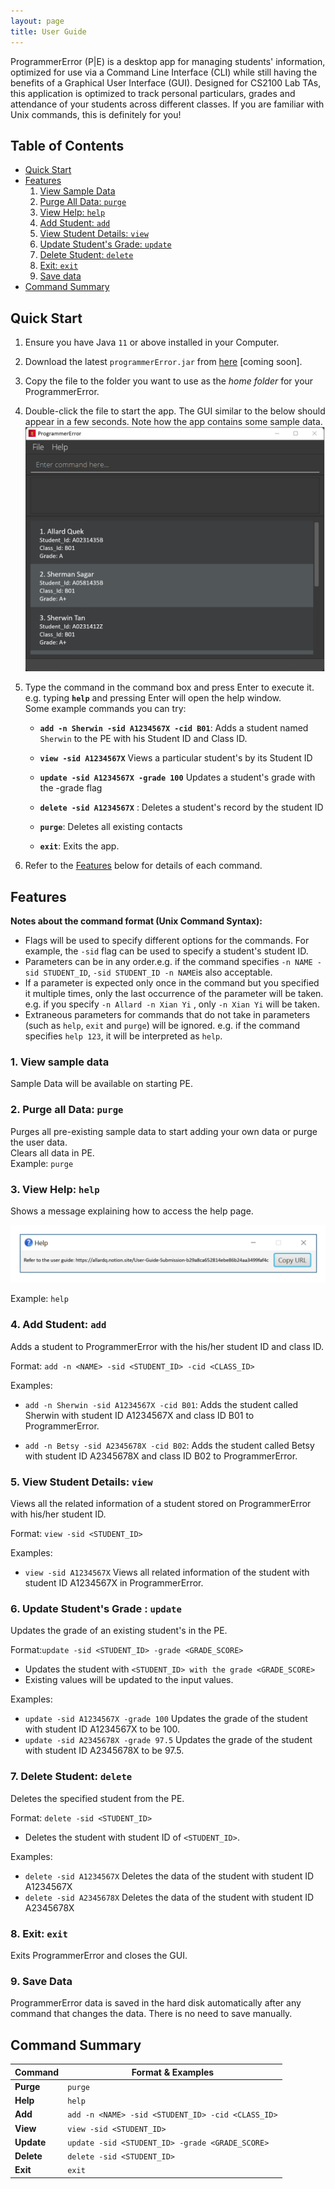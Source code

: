```yaml
---
layout: page
title: User Guide
---
```


ProgrammerError (P\|E) is a desktop app for managing students' information, optimized for use via a Command Line Interface (CLI) while still having the benefits of a Graphical User Interface (GUI). Designed for CS2100 Lab TAs, this application is optimized to track personal particulars, grades and attendance of your students across different classes. If you are familiar with Unix commands, this is definitely for you!

## Table of Contents
- [Quick Start](#quick-start)
- [Features](#features)
  1. [View Sample Data](#view-sample-data)
  2. [Purge All Data: `purge`](#purge-all-data)
  3. [View Help: `help`](#view-help)
  4. [Add Student: `add`](#add-student)
  5. [View Student Details: `view`](#view-student)
  6. [Update Student's Grade: `update`](#update-student)
  7. [Delete Student: `delete`](#delete-student)
  8. [Exit: `exit`](#exit)
  9. [Save data](#save-data)
- [Command Summary](#command-summary)


## <a name="quick-start"></a>Quick Start
1. Ensure you have Java `11` or above installed in your Computer.

2. Download the latest `programmerError.jar` from [here](https://github.com/se-edu/addressbook-level3/releases) [coming soon].

3. Copy the file to the folder you want to use as the _home folder_ for your ProgrammerError.

4. Double-click the file to start the app. The GUI similar to the below should appear in a few seconds. Note how the app contains some sample data.<br>
   ![Ui](images/Ui.png)

5. Type the command in the command box and press Enter to execute it. e.g. typing **`help`** and pressing Enter will open the help window.<br>
   Some example commands you can try:

   * **`add -n Sherwin -sid A1234567X -cid B01`**: Adds a student named `Sherwin` to the PE with his Student ID and Class ID.

   * **`view -sid A1234567X`** Views a particular student's by its Student ID

   * **`update -sid A1234567X -grade 100`** Updates a student's grade with the -grade flag

   * **`delete -sid A1234567X`**  : Deletes a student's record by the student ID

   * **`purge`**: Deletes all existing contacts

   * **`exit`**: Exits the app.

6. Refer to the [Features](#features) below for details of each command.

## <a name="features"></a>Features

**Notes about the command format (Unix Command Syntax):**

- Flags will be used to specify different options for the commands. For example, the `-sid` flag can be used to specify a student's student ID.
- Parameters can be in any order.e.g. if the command specifies `-n NAME -sid STUDENT_ID`,
  `-sid STUDENT_ID -n NAME`is also acceptable.
- If a parameter is expected only once in the command but you specified it multiple times, only the last occurrence of the parameter will be taken. e.g. if you specify `-n Allard -n Xian Yi` , only `-n Xian Yi` will be taken.
- Extraneous parameters for commands that do not take in parameters (such as `help`, `exit` and `purge`) will be ignored. e.g. if the command specifies `help 123`, it will be interpreted as `help`.

### <a name="view-sample-data"></a>1. View sample data

Sample Data will be available on starting PE.

### <a name="purge-all-data"></a>2. Purge all Data: `purge`

Purges all pre-existing sample data to start adding your own data or purge the user data. \
Clears all data in PE. \
Example: `purge`

### <a name="view-help"></a>3. View Help: `help`

Shows a message explaining how to access the help page.

![help message](images/helpMessage.png)

Example: `help`

### <a name="add-student"></a>4. Add Student: `add`

Adds a student to ProgrammerError with the his/her student ID and class ID.

Format: `add -n <NAME> -sid <STUDENT_ID> -cid <CLASS_ID>`

Examples:
- `add -n Sherwin -sid A1234567X -cid B01`: Adds the student called Sherwin with student ID A1234567X and class ID B01 to ProgrammerError.

- `add -n Betsy -sid A2345678X -cid B02`: Adds the student called Betsy with student ID A2345678X and class ID B02 to ProgrammerError.

### <a name="view-student"></a>5. View Student Details: `view`

Views all the related information of a student stored on ProgrammerError with his/her student ID.

Format: `view -sid <STUDENT_ID>`

Examples:

- `view -sid A1234567X` Views all related information of the student with student ID A1234567X in ProgrammerError.

### <a name="update-student"></a>6. Update Student's Grade : `update`

Updates the grade of an existing student's in the PE.

Format:`update -sid <STUDENT_ID> -grade <GRADE_SCORE>`

- Updates the student with `<STUDENT_ID> with the grade <GRADE_SCORE>`
- Existing values will be updated to the input values.

Examples:

- `update -sid A1234567X -grade 100` Updates the grade of the student with student ID A1234567X to be 100.
- `update -sid A2345678X -grade 97.5` Updates the grade of the student with student ID A2345678X to be 97.5.

### <a name="delete-student"></a>7. Delete Student: `delete`

Deletes the specified student from the PE.

Format: `delete -sid <STUDENT_ID>`

- Deletes the student with student ID of `<STUDENT_ID>`.

Examples:

- `delete -sid A1234567X` Deletes the data of the student with student ID A1234567X
- `delete -sid A2345678X` Deletes the data of the student with student ID A2345678X

### <a name="exit"></a>8. Exit: `exit`

Exits ProgrammerError and closes the GUI.

### <a name="save-data"></a>9. Save Data

ProgrammerError data is saved in the hard disk automatically after any command that changes the data. There is no need to save manually.

## <a name="command-summary"></a>Command Summary

Command | Format & Examples
--------| ----------------------
**Purge** | `purge`
**Help** | `help`
**Add** | `add -n <NAME> -sid <STUDENT_ID> -cid <CLASS_ID>`
**View** | `view -sid <STUDENT_ID>`
**Update** | `update -sid <STUDENT_ID> -grade <GRADE_SCORE>`
**Delete** | `delete -sid <STUDENT_ID>`
**Exit** | `exit`
